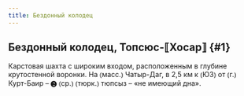 ```yaml
---
title: Бездонный колодец
---
```

## Бездонный колодец, Топсюс-⟦Хосар⟧ {#1}

Карстовая шахта с широким входом, расположенным в глубине крутостенной воронки. На ⦅масс.⦆ Чатыр-Даг, в 2,5 км к ⦅ЮЗ⦆ от ⦅г.⦆ Курт-Баир – ❷ ⦅ср.⦆ ⦅тюрк.⦆ тюпсыз – «не имеющий дна».

